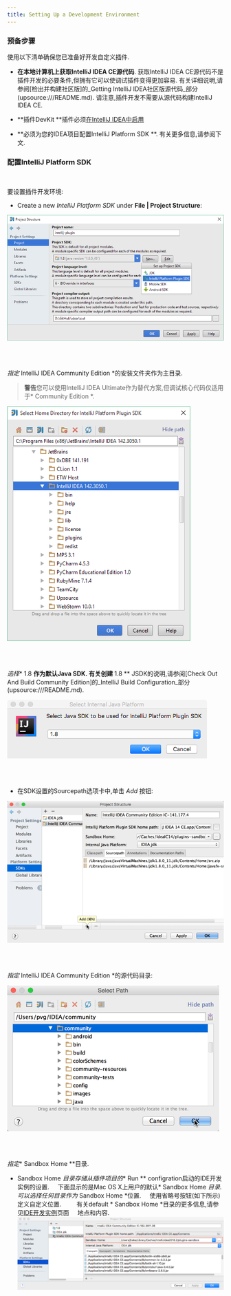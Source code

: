 ```yaml
---
title: Setting Up a Development Environment
---
```


### 预备步骤


使用以下清单确保您已准备好开发自定义插件.


 -  **在本地计算机上获取IntelliJ IDEA CE源代码**.
获取IntelliJ IDEA CE源代码不是插件开发的必要条件,但拥有它可以使调试插件变得更加容易.
有关详细说明,请参阅[检出并构建社区版]的_Getting IntelliJ IDEA社区版源代码_部分(upsource:///README.md).
请注意,插件开发不需要从源代码构建IntelliJ IDEA CE.

 -  **插件DevKit **插件必须[在IntelliJ IDEA中启用](https://www.jetbrains.com/help/idea/managing-plugins.html)

 -  **必须为您的IDEA项目配置IntelliJ Platform SDK **.
有关更多信息,请参阅下文.
  

### 配置IntelliJ Platform SDK
  

要设置插件开发环境:


*  Create a new *IntelliJ Platform SDK* under **File \| Project Structure**:

![创建IntelliJ平台SDK](img/create_intellij_idea_sdk.png)

<BR/>

<BR/>

*指定* IntelliJ IDEA Community Edition *的安装文件夹作为主目录.

> **警告**您可以使用IntelliJ IDEA Ultimate作为替代方案,但调试核心代码仅适用于* Community Edition *.


![设置主目录](img/set_home_directory.png)

<BR/>

<BR/>

*选择** 1.8 **作为默认Java SDK.
有关创建** 1.8 ** JSDK的说明,请参阅[Check Out And Build Community Edition]的_IntelliJ Build Configuration_部分(upsource:///README.md).


![设置IDEA JDK](img/set_java_sdk.png)

<BR/>

<BR/>

* 在SDK设置的Sourcepath选项卡中,单击 *Add* 按钮:


![添加源路径](img/add_sourcepath.png)

<BR/>

<BR/>

*指定* IntelliJ IDEA Community Edition *的源代码目录:


![指定源路径](img/community_sources_directory.png)

<BR/>

<BR/>

*指定** Sandbox Home **目录.
   
* Sandbox Home *目录存储从插件项目的** Run ** configration启动的IDE开发实例的设置.
   
下面显示的是Mac OS X上用户的默认* Sandbox Home *目录.可以选择任何目录作为* Sandbox Home *位置.
   
使用省略号按钮(如下所示)定义自定义位置.
   
   
有关default * Sandbox Home *目录的更多信息,请参见[IDE开发实例](/basics/ide_development_instance.md)页面
   
地点和内容.
  
   
![指定沙盒路径](img/plugins-sandbox.png)


